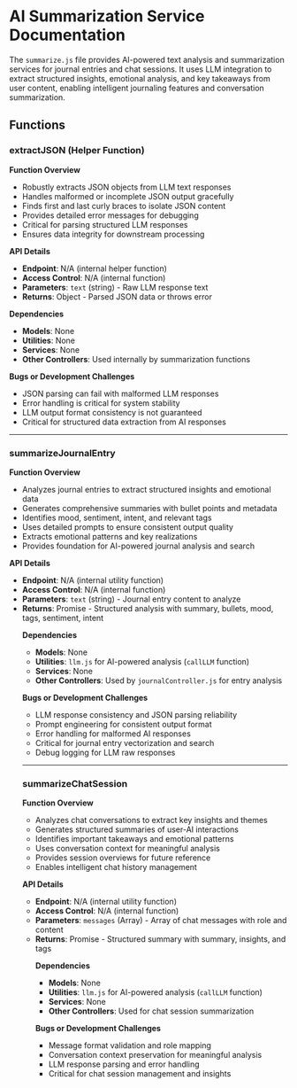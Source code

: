 # AI Summarization Service Documentation

The `summarize.js` file provides AI-powered text analysis and summarization services for journal entries and chat sessions. It uses LLM integration to extract structured insights, emotional analysis, and key takeaways from user content, enabling intelligent journaling features and conversation summarization.

## Functions

### extractJSON (Helper Function)

**Function Overview**
- Robustly extracts JSON objects from LLM text responses
- Handles malformed or incomplete JSON output gracefully
- Finds first and last curly braces to isolate JSON content
- Provides detailed error messages for debugging
- Critical for parsing structured LLM responses
- Ensures data integrity for downstream processing

**API Details**
- **Endpoint**: N/A (internal helper function)
- **Access Control**: N/A (internal function)
- **Parameters**: `text` (string) - Raw LLM response text
- **Returns**: Object - Parsed JSON data or throws error

**Dependencies**
- **Models**: None
- **Utilities**: None
- **Services**: None
- **Other Controllers**: Used internally by summarization functions

**Bugs or Development Challenges**
- JSON parsing can fail with malformed LLM responses
- Error handling is critical for system stability
- LLM output format consistency is not guaranteed
- Critical for structured data extraction from AI responses

---

### summarizeJournalEntry

**Function Overview**
- Analyzes journal entries to extract structured insights and emotional data
- Generates comprehensive summaries with bullet points and metadata
- Identifies mood, sentiment, intent, and relevant tags
- Uses detailed prompts to ensure consistent output quality
- Extracts emotional patterns and key realizations
- Provides foundation for AI-powered journal analysis and search

**API Details**
- **Endpoint**: N/A (internal utility function)
- **Access Control**: N/A (internal function)
- **Parameters**: `text` (string) - Journal entry content to analyze
- **Returns**: Promise<Object> - Structured analysis with summary, bullets, mood, tags, sentiment, intent

**Dependencies**
- **Models**: None
- **Utilities**: `llm.js` for AI-powered analysis (`callLLM` function)
- **Services**: None
- **Other Controllers**: Used by `journalController.js` for entry analysis

**Bugs or Development Challenges**
- LLM response consistency and JSON parsing reliability
- Prompt engineering for consistent output format
- Error handling for malformed AI responses
- Critical for journal entry vectorization and search
- Debug logging for LLM raw responses

---

### summarizeChatSession

**Function Overview**
- Analyzes chat conversations to extract key insights and themes
- Generates structured summaries of user-AI interactions
- Identifies important takeaways and emotional patterns
- Uses conversation context for meaningful analysis
- Provides session overviews for future reference
- Enables intelligent chat history management

**API Details**
- **Endpoint**: N/A (internal utility function)
- **Access Control**: N/A (internal function)
- **Parameters**: `messages` (Array) - Array of chat messages with role and content
- **Returns**: Promise<Object> - Structured summary with summary, insights, and tags

**Dependencies**
- **Models**: None
- **Utilities**: `llm.js` for AI-powered analysis (`callLLM` function)
- **Services**: None
- **Other Controllers**: Used for chat session summarization

**Bugs or Development Challenges**
- Message format validation and role mapping
- Conversation context preservation for meaningful analysis
- LLM response parsing and error handling
- Critical for chat session management and insights 